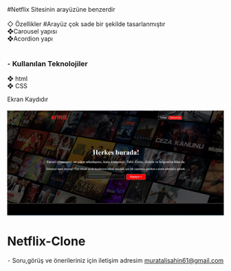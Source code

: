 
<br><br>
#Netflix Sitesinin arayüzüne benzerdir
<br><br>
◇ Özellikler
#Arayüz çok sade bir şekilde tasarlanmıştır 
<br>
❖Carousel yapısı
<br>
❖Acordion yapı
<br><br>
<h3>⁃ Kullanılan Teknolojiler </h3>
❖ html
<br>
❖ CSS



Ekran Kaydıdır
<br><br>
![alt text](<Ekran Kaydı-1.gif>)

# Netflix-Clone

⁃ Soru,görüş ve önerileriniz için iletişim adresim muratalisahin61@gmail.com
